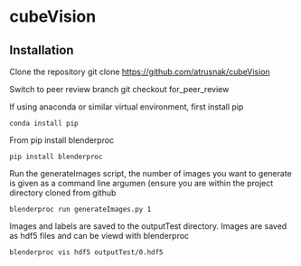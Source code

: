 # cubeVision

## Installation

Clone the repository 
    git clone https://github.com/atrusnak/cubeVision

Switch to peer review branch
    git checkout for_peer_review

If using anaconda or similar virtual environment, first install pip

    conda install pip

From pip install blenderproc

    pip install blenderproc

Run the generateImages script, the number of images you want to generate is given as a command
line argumen (ensure you are within the project directory cloned from github

    blenderproc run generateImages.py 1

Images and labels are saved to the outputTest directory. Images are saved as hdf5 files and can 
be viewd with blenderproc

    blenderproc vis hdf5 outputTest/0.hdf5
